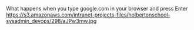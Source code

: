 What happens when you type google.com in your browser and press Enter
https://s3.amazonaws.com/intranet-projects-files/holbertonschool-sysadmin_devops/298/aJPw3mw.jpg

